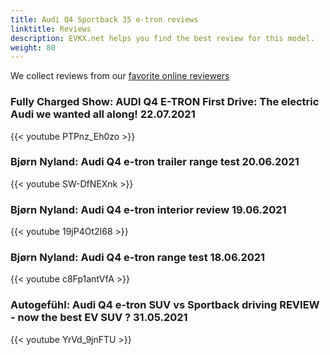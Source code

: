 ```yaml
---
title: Audi Q4 Sportback 35 e-tron reviews
linktitle: Reviews
description: EVKX.net helps you find the best review for this model. 
weight: 80
---
```

We collect reviews from our [favorite online reviewers](/guides/evreviewers/)

### Fully Charged Show: AUDI Q4 E-TRON First Drive: The electric Audi we wanted all along! 22.07.2021

{{< youtube PTPnz_Eh0zo >}}
### Bjørn Nyland: Audi Q4 e-tron trailer range test 20.06.2021

{{< youtube SW-DfNEXnk >}}
### Bjørn Nyland: Audi Q4 e-tron interior review 19.06.2021

{{< youtube 19jP4Ot2I68 >}}
### Bjørn Nyland: Audi Q4 e-tron range test 18.06.2021

{{< youtube c8Fp1antVfA >}}
### Autogefühl: Audi Q4 e-tron SUV vs Sportback driving REVIEW - now the best EV SUV ? 31.05.2021

{{< youtube YrVd_9jnFTU >}}
